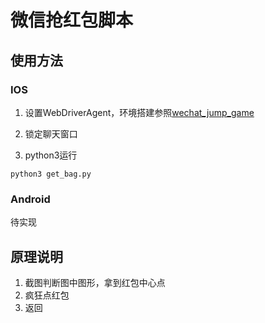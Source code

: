 # 微信抢红包脚本

## 使用方法

### IOS
1. 设置WebDriverAgent，环境搭建参照[wechat_jump_game](https://github.com/wangshub/wechat_jump_game/wiki/Android-%E5%92%8C-iOS-%E6%93%8D%E4%BD%9C%E6%AD%A5%E9%AA%A4)

2. 锁定聊天窗口

3. python3运行
```shell
python3 get_bag.py
```

### Android

待实现

## 原理说明

1. 截图判断图中图形，拿到红包中心点
2. 疯狂点红包
3. 返回
